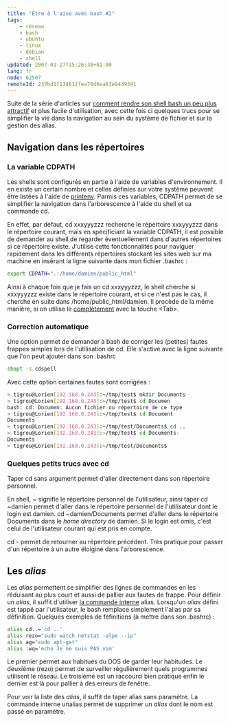 ```yaml
---
title: "Être à l'aise avec bash #2"
tags:
    - réseau
    - bash
    - ubuntu
    - linux
    - debian
    - shell
updated: 2007-01-27T15:26:38+01:00
lang: fr
node: 62507
remoteId: 237bd1f134612fea70d6ea83e9439341
---
```

 
Suite de la série d'articles sur [comment rendre son shell bash un peu plus attractif](/post/etre-a-l-aise-avec-bash-1) et plus facile d'utilisation, avec cette fois ci quelques trucs pour se simplifier la vie dans la navigation au sein du système de fichier et sur la gestion des alias.

  
## Navigation dans les répertoires

  
### La variable CDPATH

 
Les shells sont configurés en partie à l'aide de variables d'environnement. Il en existe un certain nombre et celles définies sur votre système peuvent être listées à l'aide de [printenv](http://pwet.fr/man/linux/commandes/printenv). Parmis ces variables, CDPATH permet de se simplifier la navigation dans l'arborescence à l'aide du shell et sa commande cd.

 
En effet, par défaut, cd xxxyyyzzz recherche le répertoire xxxyyyzzz dans le répertoire courant, mais en spécificiant la variable CDPATH, il est possible de demander au shell de regarder éventuellement dans d'autres répertoires si ce répertoire existe. J'utilise cette fonctionnalités pour naviguer rapidement dans les différents répertoires stockant les sites web sur ma machine en insérant la ligne suivante dans mon fichier .bashrc :

 ``` bash
export CDPATH=".:/home/damien/public_html"
```

 
Ainsi à chaque fois que je fais un cd xxxyyyzzz, le shell cherche si xxxyyyzzz existe dans le répertoire courant, et si ce n'est pas le cas, il cherche en suite dans /home/public_html/damien. Il procède de la même manière, si on utilise le [complètement](http://fr.wikipedia.org/wiki/ComplÃƒÂ¨tement) avec la touche &lt;Tab&gt;.

   
### Correction automatique

 
Une option permet de demander à bash de corriger les (petites) fautes frappes simples lors de l'utilisation de cd. Elle s'active avec la ligne suivante que l'on peut ajouter dans son .bashrc

 ``` bash
shopt -s cdspell
```

 
Avec cette option certaines fautes sont corrigées :

 ``` bash
> tigrou@Lorien[192.168.0.243]:~/tmp/test$ mkdir Documents
> tigrou@Lorien[192.168.0.243]:~/tmp/test$ cd Documen
bash: cd: Documen: Aucun fichier ou répertoire de ce type
> tigrou@Lorien[192.168.0.243]:~/tmp/test$ cd Document
Documents
> tigrou@Lorien[192.168.0.243]:~/tmp/test/Documents$ cd ..
> tigrou@Lorien[192.168.0.243]:~/tmp/test$ cd Documents-
Documents
> tigrou@Lorien[192.168.0.243]:~/tmp/test/Documents$
```

   
### Quelques petits trucs avec cd

 
Taper cd sans argument permet d'aller directement dans son répertoire personnel.

 
En shell, ~ signifie le répertoire personnel de l'utilisateur, ainsi taper cd ~damien permet d'aller dans le répertoire personnel de l'utilisateur dont le login est damien. cd ~damien/Documents permet d'aller dans le répertoire Documents dans le *home directory* de damien. Si le login est omis, c'est celui de l'utilisateur courant qui est pris en compte.

 
cd - permet de retourner au répertoire précédent. Très pratique pour passer d'un répertoire à un autre éloiginé dans l'arborescence.

    
## Les *alias* 

 
Les *alias* permettent se simplifier des lignes de commandes en les réduisant au plus court et aussi de pallier aux fautes de frappe. Pour définir un *alias*, il suffit d'utiliser [la commande interne](http://pwet.fr/man/linux/conventions/bash_builtins) alias. Lorsqu'un *alias* défini est tappé par l'utilisateur, le bash remplace simplement l'alias par sa définition. Quelques exemples de féfinitions (à mettre dans son .bashrc) :

 ``` bash
alias cd..='cd ..'
alias rezo="sudo watch netstat -alpe --ip"
alias ag="sudo apt-get"
alias :wq='echo Je ne suis PAS vim'
```

 
Le premier permet aux habitués du DOS de garder leur habitudes. Le deuxième (rezo) permet de surveiller régulièrement quels programmes utilisent le réseau. Le troisième est un raccourci bien pratique enfin le dernier est là pour pallier à des erreurs de fenêtre.

 
Pour voir la liste des *alias*, il suffit de taper alias sans paramètre. La commande interne unalias permet de supprimer un *alias* dont le nom est passé en paramètre.

 